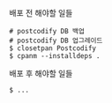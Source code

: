 배포 전 해야할 일들

    # postcodify DB 백업
    # postcodify DB 업그레이드
    $ closetpan Postcodify
    $ cpanm --installdeps .

배포 후 해야할 일들

    $ ...
